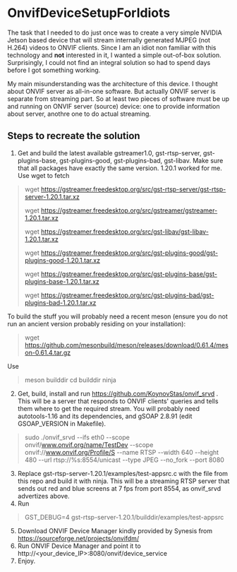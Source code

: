 # OnvifDeviceSetupForIdiots

The task that I needed to do just once was to create a very simple NVIDIA Jetson based device that will stream internally generated MJPEG (not H.264) videos  to ONVIF clients. Since I am an idiot non familiar with this technology and **not** interested in it, I wanted a simple out-of-box solution. Surprisingly, I could not find an integral solution so had to spend days before I got something working.

My main misunderstanding was the architecture of this device. I thought about ONVIF server as all-in-one software. But actually ONVIF server is separate from streaming part. So at least two pieces of software must be up and running on ONVIF server (source) device: one to provide information about server, anothre one to do actual streaming.

## Steps to recreate the solution

1. Get and build the latest available gstreamer1.0, gst-rtsp-server, gst-plugins-base, gst-plugins-good, gst-plugins-bad, gst-libav. Make sure that all packages have exactly the same version. 1.20.1 worked for me. Use wget to fetch
> wget https://gstreamer.freedesktop.org/src/gst-rtsp-server/gst-rtsp-server-1.20.1.tar.xz
> 
> wget https://gstreamer.freedesktop.org/src/gstreamer/gstreamer-1.20.1.tar.xz
> 
> wget https://gstreamer.freedesktop.org/src/gst-libav/gst-libav-1.20.1.tar.xz
> 
> wget https://gstreamer.freedesktop.org/src/gst-plugins-good/gst-plugins-good-1.20.1.tar.xz
> 
> wget https://gstreamer.freedesktop.org/src/gst-plugins-base/gst-plugins-base-1.20.1.tar.xz
> 
> wget https://gstreamer.freedesktop.org/src/gst-plugins-bad/gst-plugins-bad-1.20.1.tar.xz

To build the stuff you will probably need a recent meson (ensure you do not run an ancient version probably residing on your installation):
> wget https://github.com/mesonbuild/meson/releases/download/0.61.4/meson-0.61.4.tar.gz

Use 

>meson builddir
>cd builddir 
>ninja

2. Get, build, install and run https://github.com/KoynovStas/onvif_srvd . This will be a server that responds to ONVIF clients' queries and tells them where to get the required stream. You will probably need autotools-1.16 and its dependencies, and gSOAP 2.8.91 (edit GSOAP_VERSION in Makefile).

> sudo ./onvif_srvd --ifs eth0 --scope onvif/www.onvif.org/name/TestDev --scope onvif://www.onvif.org/Profile/S --name RTSP --width 640 --height 480 --url rtsp://%s:8554/unicast --type JPEG --no_fork --port 8080

3. Replace gst-rtsp-server-1.20.1/examples/test-appsrc.c with the file from this repo and build it with ninja. This will be a streaming RTSP server that sends out red and blue screens at 7 fps from port 8554, as onvif_srvd advertizes above.
4. Run 
>GST_DEBUG=4 gst-rtsp-server-1.20.1/builddir/examples/test-appsrc 
5. Download ONVIF Device Manager kindly provided by Synesis from https://sourceforge.net/projects/onvifdm/
6. Run ONVIF Device Manager and point it to http://<your_device_IP>:8080/onvif/device_service
7. Enjoy.

